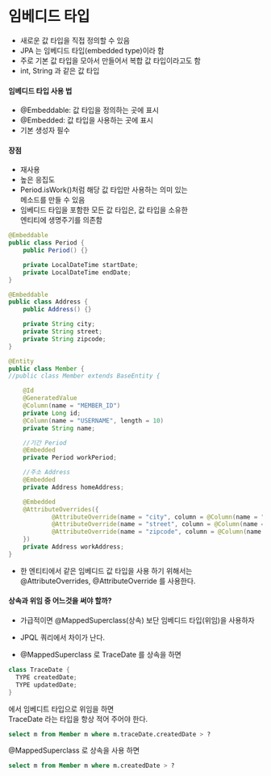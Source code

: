# 임베디드 타입

- 새로운 값 타입을 직접 정의할 수 있음
- JPA 는 임베디드 타입(embedded type)이라 함
- 주로 기본 값 타입을 모아서 만들어서 복합 값 타입이라고도 함
- int, String 과 같은 값 타입

#### 임베디드 타입 사용 법
- @Embeddable: 값 타입을 정의하는 곳에 표시
- @Embedded: 값 타입을 사용하는 곳에 표시
- 기본 생성자 필수

#### 장점
- 재사용
- 높은 응집도
- Period.isWork()처럼 해당 값 타입만 사용하는 의미 있는<br>
  메소드를 만들 수 있음
- 임베디드 타입을 포함한 모든 값 타입은, 값 타입을 소유한<br>
  엔티티에 생명주기를 의존함
  
```java
@Embeddable
public class Period {
    public Period() {}

    private LocalDateTime startDate;
    private LocalDateTime endDate;
}
```

```java
@Embeddable
public class Address {
    public Address() {}

    private String city;
    private String street;
    private String zipcode;
}
```

```java
@Entity
public class Member {
//public class Member extends BaseEntity {

    @Id
    @GeneratedValue
    @Column(name = "MEMBER_ID")
    private Long id;
    @Column(name = "USERNAME", length = 10)
    private String name;

    //기간 Period
    @Embedded
    private Period workPeriod;

    //주소 Address
    @Embedded
    private Address homeAddress;

    @Embedded
    @AttributeOverrides({
            @AttributeOverride(name = "city", column = @Column(name = "WORK_CITY")),
            @AttributeOverride(name = "street", column = @Column(name = "WORK_STREET")),
            @AttributeOverride(name = "zipcode", column = @Column(name = "WORK_ZIPCODE"))
    })
    private Address workAddress;
}
```
- 한 엔티티에서 같은 임베디드 값 타입을 사용 하기 위해서는 <br>
  @AttributeOverrides, @AttributeOverride 를 사용한다.

#### 상속과 위임 중 어느것을 써야 할까?
- 가급적이면 @MappedSuperclass(상속) 보단 임베디드 타입(위임)을 사용하자

- JPQL 쿼리에서 차이가 난다.
- @MappedSuperclass 로 TraceDate 를 상속을 하면
```java
class TraceDate {
  TYPE createdDate;
  TYPE updatedDate;
}
```
에서 임베디트 타입으로 위임을 하면 <br>
TraceDate 라는 타입을 항상 적어 주어야 한다.
```sql
select m from Member m where m.traceDate.createdDate > ?
``` 
@MappedSuperclass 로 상속을 사용 하면
```sql
select m from Member m where m.createdDate > ?
```
